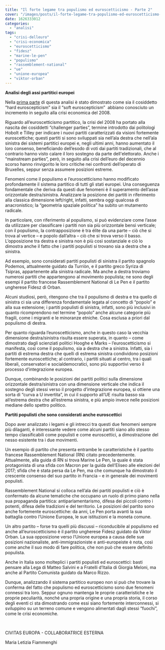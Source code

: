```yaml
---
title: "Il forte legame tra populismo ed euroscetticismo - Parte 2"
cover: "/images/posts/il-forte-legame-tra-populismo-ed-euroscetticismo-parte-2.jpg"
date: 1626333012
categories: 
  - "analisi"
tags: 
  - "crisi-delleuro"
  - "crisi-economica"
  - "euroscetticismo"
  - "fidesz"
  - "marine-le-pen"
  - "populismo"
  - "rassemblement-national"
  - "ue"
  - "unione-europea"
  - "viktor-orban"
---
```


**Analisi degli assi partitici europei**

Nella [prima parte](https://civitaseuropadoteu.wordpress.com/2021/07/07/il-forte-legame-tra-populismo-ed-euroscetticismo-parte-1/) di questa analisi è stato dimostrato come sia il cosiddetto “hard euroscepticism” sia il “soft euroscepticism”  abbiano conosciuto un incremento in seguito alla crisi economica del 2008.

Riguardo all’euroscetticismo partitico, la crisi del 2008 ha portato alla nascita dei cosiddetti “challenger parties”, termine introdotto dai politologi Hobolt e Tilley per indicare i nuovi partiti caratterizzati da visioni fortemente euroscettiche; questi partiti si sono sviluppati sia nell’ala destra che nell’ala sinistra dei sistemi partitici europei e, negli ultimi anni, hanno aumentato il loro consenso, beneficiando dell’esodo di voti dai partiti tradizionali, che al contrario hanno visto calare il loro sostegno da parte dell'elettorato. Anche i “mainstream parties”, però, in seguito alla crisi dell’euro del decennio scorso hanno rinvigorito le loro critiche nei confronti dell’operato di Bruxelles, seppur senza assumere posizioni estreme.

Fenomeni come il populismo e l’euroscetticismo hanno modificato profondamente il sistema partitico di tutti gli stati europei. Una conseguenza fondamentale che deriva da questi due fenomeni è il superamento dell’asse orizzontale destra/sinistra. Analizzare la posizione dei partiti in riferimento alla classica dimensione left/right, infatti, sembra oggi qualcosa di anacronistico; la “geometria spaziale politica” ha subìto un mutamento radicale.

In particolare, con riferimento al populismo, si può evidenziare come l’asse da utilizzare per classificare i partiti non sia più orizzontale bensì verticale; con il populismo, la contrapposizione è tra élite da una parte – ciò che si trova al vertice – e popolo dall’altra – ciò che si trova verso il basso. L’opposizione tra destra e sinistra non è più così sostanziale e ciò lo dimostra anche il fatto che i partiti populisti si trovano sia a destra che a sinistra.

Ad esempio, sono considerati partiti populisti di sinistra il partito spagnolo Podemos, attualmente guidato da Turriòn, e il partito greco Syriza di Tsipras, appartenente alla sinistra radicale. Ma anche a destra troviamo numerosi partiti che appartengono al movimento populista; ne sono degli esempi il partito francese Rassemblement National di Le Pen e il partito ungherese Fidesz di Orban.

Alcuni studiosi, però, ritengono che tra il populismo di destra e tra quello di sinistra ci sia una differenza fondamentale legata al concetto di “popolo” e alla sua estensione; i partiti populisti di sinistra, infatti, sono più inclusivi in quanto ricomprendono nel termine “popolo” anche alcune categorie più fragili, come i migranti e le minoranze etniche. Cosa esclusa a priori dal populismo di destra.

Per quanto riguarda l’euroscetticismo, anche in questo caso la vecchia dimensione destra/sinistra risulta essere superata, in quanto – come dimostrato dagli scienziati politici Hooghe e Marks – l’euroscetticismo si manifesta, così come il populismo, sia a destra che a sinistra. Infatti, sia i partiti di estrema destra che quelli di estrema sinistra condividono posizioni fortemente euroscettiche; al contrario, i partiti situati al centro, tra i quali liberali, conservatori e socialdemocratici, sono più supportivi verso il processo d’integrazione europea.

Dunque, combinando le posizioni dei partiti politici sulla dimensione orizzontale destra/sinistra con una dimensione verticale che indica il sostegno degli stessi verso il progetto d’integrazione europea, si ottiene una sorta di “curva a U invertita”, in cui il supporto all’UE risulta basso sia all’estrema destra che all’estrema sinistra, e più ampio invece nelle posizioni mediane dello spettro politico.

**Partiti populisti che sono considerati anche euroscettici**

Dopo aver analizzato i legami e gli intrecci tra questi due fenomeni sempre più dilaganti, è interessante vedere come alcuni partiti siano allo stesso tempo classificabili come populisti e come euroscettici, a dimostrazione del nesso esistente tra i due movimenti.

Un esempio di partito che presenta entrambe le caratteristiche è il partito francese Rassemblement National (RN) citato precedentemente. Attualmente, alla guida di RN si trova Marine Le Pen, la quale è stata protagonista di una sfida con Macron per la guida dell’Eliseo alle elezioni del 2017; sfida che è stata persa da Le Pen, ma che comunque ha dimostrato il crescente consenso del suo partito in Francia – e in generale dei movimenti populisti.

Rassemblement National si colloca nell’ala dei partiti populisti e ciò è confermato da alcune tematiche che occupano un ruolo di primo piano nella sua propaganda partitica: antiparlamentarismo, difesa dei piccoli contro i potenti, difesa delle tradizioni e del territorio. Le posizioni del partito sono anche fortemente euroscettiche: da anni, Le Pen porta avanti la sua battaglia contro l’Unione Europea, le sue istituzioni e la moneta comune.

Un altro partito – forse tra quelli più discussi – riconducibile al populismo ed anche all’euroscetticismo è il partito ungherese Fidesz guidato da Viktor Orban. La sua opposizione verso l’Unione europea a causa delle sue posizioni nazionaliste, anti-immigrazioniste e anti-europeiste è nota, così come anche il suo modo di fare politica, che non può che essere definito populista.

Anche in Italia sono molteplici i partiti populisti ed euroscettici: basti pensare alla Lega di Matteo Salvini e a Fratelli d’Italia di Giorgia Meloni, ma anche al Partito Comunista guidato da Marco Rizzo.

Dunque, analizzando il sistema partitico europeo non si può che trovare la conferma del fatto che populismo ed euroscetticismo sono due fenomeni connessi tra loro. Seppur ognuno mantenga le proprie caratteristiche e le proprie peculiarità, nonché una propria origine e una propria storia, il corso degli eventi ci sta dimostrando come essi siano fortemente interconnessi, si sviluppino su un terreno comune e vengono alimentati dagli stessi “fuochi”, come le crisi economiche.

 

CIVITAS EUROPA - COLLABORATRICE ESTERNA

Maria Letizia Fiammenghi
